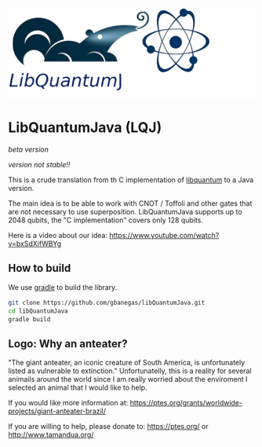 ![LibQuantumJ](https://github.com/gbanegas/libQuantumJava/blob/master/logo.jpg)

# LibQuantumJava (LQJ)

*beta version*

*version not stable!!*

This is a crude translation from th C implementation of [libquantum](http://www.libquantum.de/) to a Java version.

The main idea is to be able to work with CNOT / Toffoli  and other gates that are not necessary to use superposition. LibQuantumJava supports up to 2048 qubits, the "C implementation" covers only 128 qubits.

Here is a video about our idea:
https://www.youtube.com/watch?v=bxSdXifWBYg

## How to build

We use [gradle](https://gradle.org/) to build the library.


```bash
git clone https://github.com/gbanegas/libQuantumJava.git
cd libQuantumJava
gradle build

```



## Logo: Why an anteater?
"The giant anteater, an iconic creature of South America, is unfortunately listed as vulnerable to extinction." Unfortunatelly, this is a reality for several animails around the world since I am really worried about the enviroment I selected an animal that I would like to help.

If you would like more information at:
https://ptes.org/grants/worldwide-projects/giant-anteater-brazil/

If you are willing to help, please donate to:
https://ptes.org/
or
http://www.tamandua.org/
